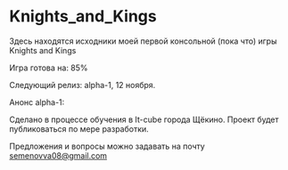 # Knights_and_Kings
Здесь находятся исходники моей первой консольной (пока что) игры Knights and Kings

Игра готова на: 85%

Следующий релиз: alpha-1, 12 ноября.


Анонс alpha-1:


Сделано в процессе обучения в It-cube города Щёкино. 
Проект будет публиковаться по мере разработки.

Предложения и вопросы можно задавать на почту semenovva08@gmail.com
